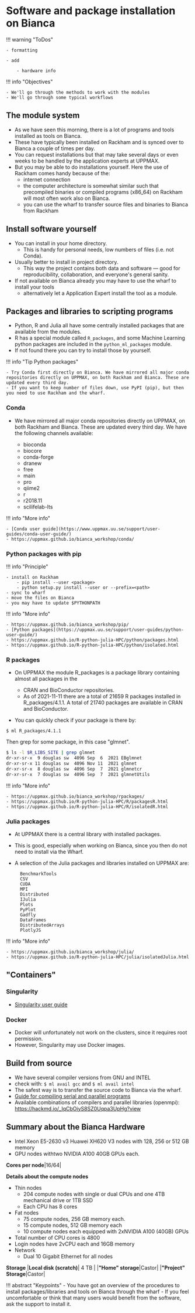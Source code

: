 # Software and package installation on Bianca


!!! warning "ToDos"

    - formatting

    - add

        - hardware info
    
  
    
    


!!! info "Objectives" 

    - We'll go through the methods to work with the modules
    - We'll go through some typical workflows   

## The module system

- As we have seen this morning, there is a lot of programs and tools installed as tools on Bianca.
- These have typically been installed on Rackham and is synced over to Bianca a couple of times per day.
- You can request installations but that may take several days or even weeks to be handled by the application experts at UPPMAX.
- But you may be able to do installations yourself. Here the use of Rackham comes handy because of the:
    - internet connection
    - the computer architecture is somewhat similar such that precompiled binaries or compiled programs (x86_64) on Rackham will most often work also on Bianca.
    - you can use the wharf to transfer source files and binaries to Bianca from Rackham

## Install software yourself
- You can install in your home directory.
    - This is handy for personal needs, low numbers of files (i.e. not Conda).
- Usually better to install in project directory.
    - This way the project contains both data and software — good for reproducibility, collaboration, and everyone's general sanity.
- If not available on Bianca already you may have to use the wharf to install your tools
    - alternatively let a Application Expert install the tool as a module.



## Packages and libraries to scripting programs

- Python, R and Julia all have some centrally installed packages that are available from the modules. 
- R has a special module called ``R_packages``, and some Machine Learning python packages are included in the ``python_ml_packages`` module.
- If not found there you can try to install those by yourself.


!!! info "Tip Python packages"

    - Try Conda first directly on Bianca. We have mirrored all major conda repositories directly on UPPMAX, on both Rackham and Bianca. These are updated every third day.
    - If you want to keep number of files down, use PyPI (pip), but then you need to use Rackham and the wharf.

### Conda

- We have mirrored all major conda repositories directly on UPPMAX, on both Rackham and Bianca. These are updated every third day.
    We have the following channels available:
    
    - bioconda
    - biocore
    - conda-forge
    - dranew
    - free
    - main
    - pro
    - qiime2
    - r
    - r2018.11
    - scilifelab-lts

!!! info "More info"

    - [Conda user guide](https://www.uppmax.uu.se/support/user-guides/conda-user-guide/)
    - https://uppmax.github.io/bianca_workshop/conda/



### Python packages with pip

!!! info "Principle"

    - install on Rackham
        - pip install --user <package>
        - python setup.py install --user or --prefix=<path>
    - sync to wharf
    - move the files on Bianca
    - you may have to update $PYTHONPATH

!!! info "More info"

    - https://uppmax.github.io/bianca_workshop/pip/
    - [Python packages](https://uppmax.uu.se/support/user-guides/python-user-guide/)
    - https://uppmax.github.io/R-python-julia-HPC/python/packages.html
    - https://uppmax.github.io/R-python-julia-HPC/python/isolated.html


### R packages

- On UPPMAX the module R_packages is a package library containing almost all packages in the
  - CRAN and BioConductor repositories. 
  - As of 2021-11-11 there are a total of 21659 R packages installed in R_packages/4.1.1. A total of 21740 packages are available in CRAN and BioConductor.

- You can quickly check if your package is there by:

``$ ml R_packages/4.1.1``

Then grep for some package, in this case "glmnet".

```bash
$ ls -l $R_LIBS_SITE | grep glmnet
dr-xr-sr-x  9 douglas sw  4096 Sep  6  2021 EBglmnet
dr-xr-sr-x 11 douglas sw  4096 Nov 11  2021 glmnet
dr-xr-sr-x  8 douglas sw  4096 Sep  7  2021 glmnetcr
dr-xr-sr-x  7 douglas sw  4096 Sep  7  2021 glmnetUtils
```

!!! info "More info"

    - https://uppmax.github.io/bianca_workshop/rpackages/
    - https://uppmax.github.io/R-python-julia-HPC/R/packagesR.html
    - https://uppmax.github.io/R-python-julia-HPC/R/isolatedR.html

### Julia packages

- At UPPMAX there is a central library with installed packages.
- This is good, especially when working on Bianca, since you then do not need to install via the Wharf.
- A selection of the Julia packages and libraries installed on UPPMAX are:

        BenchmarkTools
        CSV
        CUDA
        MPI
        Distributed
        IJulia
        Plots
        PyPlot
        Gadfly
        DataFrames
        DistributedArrays
        PlotlyJS

!!! info "More info"

    - https://uppmax.github.io/bianca_workshop/julia/
    - https://uppmax.github.io/R-python-julia-HPC/julia/isolatedJulia.html

## "Containers"
### Singularity
- [Singularity user guide](https://www.uppmax.uu.se/support/user-guides/singularity-user-guide/)

### Docker
- Docker will unfortunately not work on the clusters, since it requires root permission.
- However, Singularity may use Docker images.

## Build from source
- We have several compiler versions from GNU and INTEL
- check with: ``$ ml avail gcc`` and ``$ ml avail intel``
- The safest way is to transfer the source code to Bianca via the wharf.
- [Guide for compiling serial and parallel programs](https://www.uppmax.uu.se/support/user-guides/mpi-and-openmp-user-guide/)
- Available combinations of compilers and parallel libraries (openmpi): https://hackmd.io/_IqCbOiyS8SZ0Uqpa3UpHg?view

## Summary about the Bianca Hardware

- Intel Xeon E5-2630 v3 Huawei XH620 V3 nodes with 128, 256 or 512 GB memory
- GPU nodes withtwo NVIDIA A100 40GB GPUs each.

**Cores per node**|16/64|

**Details about the compute nodes**

- Thin nodes
    - 204 compute nodes with single or dual CPUs and one 4TB mechanical drive or 1TB SSD
    - Each CPU has 8 cores
- Fat nodes
    - 75 compute nodes, 256 GB memory each.
    - 15 compute nodes, 512 GB memory each
    - 10 compute nodes each equipped with 2xNVIDIA A100 (40GB) GPUs
- Total number of CPU cores is 4800
- Login nodes have 2vCPU each and 16GB memory
- Network
    - Dual 10 Gigabit Ethernet for all nodes

**Storage**
|**Local disk (scratch)**| 4 TB |
|**"Home" storage**|Castor|
|**"Project" Storage**|Castor|


!!! abstract "Keypoints"
    - You have got an overview of the procedures to install packages/libraries and tools on Bianca through the wharf
    - If you feel uncomfortable or think that many users would benefit from the software, ask the support to install it.
